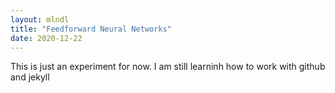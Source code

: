 ```yaml
---
layout: mlndl
title: "Feedforward Neural Networks"
date: 2020-12-22
---
```


This is just an experiment for now. I am still learninh how to work with github and jekyll
